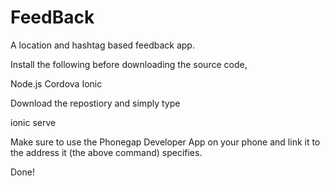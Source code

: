 FeedBack
========

A location and hashtag based feedback app.

Install the following before downloading the source code,

Node.js
Cordova
Ionic

Download the repostiory and simply type

ionic serve

Make sure to use the Phonegap Developer App on your phone and link it to the address it (the above command) specifies.

Done!
